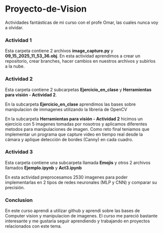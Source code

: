 # Proyecto-de-Vision
Actividades fantásticas de mi curso con el profe Omar, las cuales nunca voy a olvidar.

### Actividad 1

Esta carpeta contiene 2 archivos **image_capture.py** y **09_15_2025_11_53_36.obj**.
En esta actividad aprendimos a crear un repositorio, crear branches, hacer cambios en nuestros archivos y subirlos a la nube.

### Actividad 2

Esta carpeta contiene 2 subcarpetas **Ejercicio_en_clase** y **Herramientas para visión - Actividad 2**.

En la subcarpeta **Ejercicio_en_clase** aprendimos las bases sobre manipulacion de immagenes utilizando la libreria de OpenCV

En la subcarpeta **Herramientas para visión - Actividad 2**  hicimos un ejercicio con 5 imagenes tomadas por nosotros y aplicamos diferentes metodos para manipulaciones de imagen. Como reto final teniamos que 
implementar un programa que capture video en tiempo real desde la cámara y aplique detección de bordes (Canny) en cada cuadro.

### Actividad 3

Esta carpeta contiene una subcarpeta llamada **Emojis** y otros 2 archivos llamados **Ejemplo.ipynb** y **Act3.ipynb**

En esta actividad preprocesamos 2530 imagenes para poder implementarlas en 2 tipos de redes neuronales (MLP y CNN) y comparar su precisión.

### Conclusion

En este curso aprendi a utilizar github y aprendi sobre las bases de Computer vision y manipulacion de imagenes. El curso me pareció bastante interesante y me gustaria seguir aprendiendo y trabajando en proyectos
relacionados con este tema.
